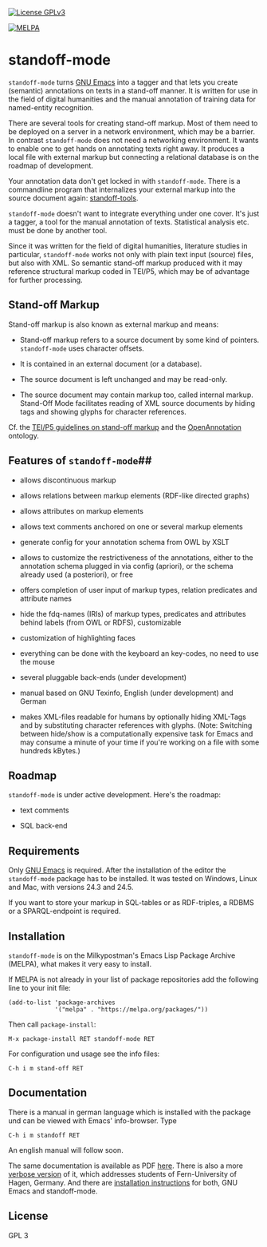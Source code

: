 [![License GPLv3](https://img.shields.io/badge/license-GPL_3-green.svg)](http://www.gnu.org/licenses/gpl-3.0.txt)

[![MELPA](https://melpa.org/packages/standoff-mode-badge.svg)](https://melpa.org/#/standoff-mode)

# standoff-mode #

`standoff-mode` turns [GNU Emacs](http://www.gnu.org/software/emacs/)
into a tagger and that lets you create (semantic) annotations on texts
in a stand-off manner. It is written for use in the field of digital
humanities and the manual annotation of training data for named-entity
recognition.

There are several tools for creating stand-off markup. Most of them
need to be deployed on a server in a network environment, which may be
a barrier. In contrast `standoff-mode` does not need a networking
environment. It wants to enable one to get hands on annotating texts
right away. It produces a local file with external markup but
connecting a relational database is on the roadmap of development.

Your annotation data don't get locked in with `standoff-mode`. There
is a commandline program that internalizes your external markup into
the source document again:
[standoff-tools](https://github.com/lueck/standoff-tools).

`standoff-mode` doesn't want to integrate everything under one
cover. It's just a tagger, a tool for the manual annotation of
texts. Statistical analysis etc. must be done by another tool.

Since it was written for the field of digital humanities, literature
studies in particular, `standoff-mode` works not only with plain text
input (source) files, but also with XML. So semantic stand-off markup
produced with it may reference structural markup coded in TEI/P5,
which may be of advantage for further processing.

## Stand-off Markup ##

Stand-off markup is also known as external markup and means:

- Stand-off markup refers to a source document by some kind of
  pointers. `standoff-mode` uses character offsets.

- It is contained in an external document (or a database).

- The source document is left unchanged and may be read-only.

- The source document may contain markup too, called internal
  markup. Stand-Off Mode facilitates reading of XML source documents
  by hiding tags and showing glyphs for character references.

Cf. the
[TEI/P5 guidelines on stand-off markup](http://www.tei-c.org/release/doc/tei-p5-doc/de/html/SA.html#SASO)
and the [OpenAnnotation](http://www.openannotation.org/spec/core/)
ontology.

## Features of `standoff-mode`##

- allows discontinuous markup

- allows relations between markup elements (RDF-like directed graphs)

- allows attributes on markup elements

- allows text comments anchored on one or several markup elements

- generate config for your annotation schema from OWL by XSLT

- allows to customize the restrictiveness of the annotations, either
  to the annotation schema plugged in via config (apriori), or the
  schema already used (a posteriori), or free

- offers completion of user input of markup types, relation predicates
  and attribute names

- hide the fdq-names (IRIs) of markup types, predicates and attributes
  behind labels (from OWL or RDFS), customizable

- customization of highlighting faces

- everything can be done with the keyboard an key-codes, no need to
  use the mouse

- several pluggable back-ends (under development)

- manual based on GNU Texinfo, English (under development) and German

- makes XML-files readable for humans by optionally hiding XML-Tags
  and by substituting character references with glyphs. (Note:
  Switching between hide/show is a computationally expensive task for
  Emacs and may consume a minute of your time if you're working on a
  file with some hundreds kBytes.)

## Roadmap ##

`standoff-mode` is under active development. Here's the roadmap:

- text comments

- SQL back-end

## Requirements ##

Only [GNU Emacs](http://www.gnu.org/software/emacs/#Obtaining) is
required. After the installation of the editor the `standoff-mode`
package has to be installed. It was tested on Windows, Linux and Mac,
with versions 24.3 and 24.5.

If you want to store your markup in SQL-tables or as RDF-triples, a
RDBMS or a SPARQL-endpoint is required.

## Installation ##

`standoff-mode` is on the Milkypostman's Emacs Lisp Package Archive
(MELPA), what makes it very easy to install.

If MELPA is not already in your list of package repositories add the
following line to your init file:

	(add-to-list 'package-archives
	             '("melpa" . "https://melpa.org/packages/"))

Then call `package-install`:

	M-x package-install RET standoff-mode RET

For configuration und usage see the info files:

	C-h i m stand-off RET

## Documentation

There is a manual in german language which is installed with the
package und can be viewed with Emacs' info-browser. Type

	C-h i m standoff RET

An english manual will follow soon.

The same documentation is available as
PDF
[here](http://beispiel.germanistik.rub.de/@@/doc/standoff-de.pdf). There
is also a
more
[verbose version](http://beispiel.germanistik.rub.de/@@/doc/standoff-praktikum.pdf) of
it, which addresses students of Fern-University of Hagen, Germany. And
there
are
[installation instructions](http://beispiel.germanistik.rub.de/@@/doc/Emacs-Installation.pdf) for
both, GNU Emacs and standoff-mode.


## License ##

GPL 3

<!--  LocalWords:  SQL RDF SPARQL OpenAnnotation roadmap TEI glyphs
 -->
<!--  LocalWords:  SASO config XSLT apriori posteriori fdq IRIs RDFS
 -->
<!--  LocalWords:  Texinfo RDBMS
 -->
